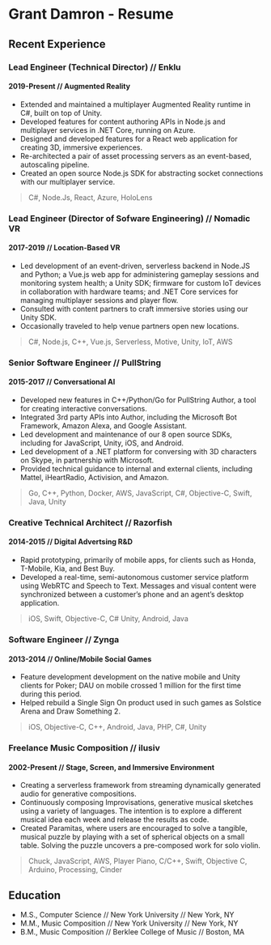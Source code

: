 # Grant Damron - Resume

## Recent Experience

### Lead Engineer (Technical Director) <span class="light">//</span> <span class="accent">Enklu</span>
#### 2019-Present <span class="light">//</span> Augmented Reality

- Extended and maintained a multiplayer Augmented Reality runtime in C#, built on top of Unity.
- Developed features for content authoring APIs in Node.js and multiplayer services in .NET Core, running on Azure.
- Designed and developed features for a React web application for creating 3D, immersive experiences.
- Re-architected a pair of asset processing servers as an event-based, autoscaling pipeline.
- Created an open source Node.js SDK for abstracting socket connections with our multiplayer service.
> C#, Node.Js, React, Azure, HoloLens

### Lead Engineer (Director of Sofware Engineering) <span class="light">//</span> <span class="accent">Nomadic VR</span>
#### 2017-2019 <span class="light">//</span> Location-Based VR

- Led development of an event-driven, serverless backend in Node.JS and Python; a Vue.js web app for administering gameplay sessions and monitoring system health; a Unity SDK; firmware for custom IoT devices in collaboration with hardware teams; and .NET Core services for managing multiplayer sessions and player flow.
- Consulted with content partners to craft immersive stories using our Unity SDK.
- Occasionally traveled to help venue partners open new locations.
> C#, Node.js, C++, Vue.js, Serverless, Motive, Unity, IoT, AWS

### Senior Software Engineer <span class="light">//</span> <span class="accent">PullString</span>
#### 2015-2017 <span class="light">//</span> Conversational AI

- Developed new features in C++/Python/Go for PullString Author, a tool for creating interactive conversations.
- Integrated 3rd party APIs into Author, including the Microsoft Bot Framework, Amazon Alexa, and Google Assistant.
- Led development and maintenance of our 8 open source SDKs, including for JavaScript, Unity, iOS, and Android.
- Led development of a .NET platform for conversing with 3D characters on Skype, in partnership with Microsoft.
- Provided technical guidance to internal and external clients, including Mattel, iHeartRadio, Activision, and Amazon.
> Go, C++, Python, Docker, AWS, JavaScript, C#, Objective-C, Swift, Java, Unity

### Creative Technical Architect <span class="light">//</span> <span class="accent">Razorfish</span>
#### 2014-2015 <span class=light>//</span> Digital Advertsing R&D

- Rapid prototyping, primarily of mobile apps, for clients such as Honda, T-Mobile, Kia, and Best Buy.
- Developed a real-time, semi-autonomous customer service platform using WebRTC and Speech to Text. Messages and visual content were synchronized between a customer’s phone and an agent’s desktop application.
> iOS, Swift, Objective-C, C# Unity, Android, Java

### Software Engineer <span class="light">//</span> <span class="accent">Zynga</span>
#### 2013-2014 <span class="light">//</span> Online/Mobile Social Games

- Feature development development on the native mobile and Unity clients for Poker; DAU on mobile crossed 1 million for the first time during this period.
- Helped rebuild a Single Sign On product used in such games as Solstice Arena and Draw Something 2.
> iOS, Objective-C, C++, Android, Java, PHP, C#, Unity

### Freelance Music Composition <span class="light">//</span> <span class="accent">ilusiv</span>
#### 2002-Present <span class="light">//</span> Stage, Screen, and Immersive Environment

- Creating a serverless framework from streaming dynamically generated audio for generative compositions.
- Continuously composing Improvisations, generative musical sketches using a variety of languages. The intention is to explore a different musical idea each week and release the results as code.
- Created Paramitas, where users are encouraged to solve a tangible, musical puzzle by playing with a set of spherical objects on a small table. Solving the puzzle uncovers a pre-composed work for solo violin.
> Chuck, JavaScript, AWS, Player Piano, C/C++, Swift, Objective C, Arduino, Processing, Cinder

## Education

- M.S., Computer Science <span class="light">//</span> New York University <span class="light">//</span> New York, NY
- M.M., Music Composition <span class="light">//</span> New York University <span class="light">//</span> New York, NY
- B.M., Music Composition <span class="light">//</span> Berklee College of Music <span class="light">//</span> Boston, MA
